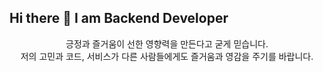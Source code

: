 ## Hi there 👋 I am Backend Developer

<div align=center>긍정과 즐거움이 선한 영향력을 만든다고 굳게 믿습니다.
<br>
저의 고민과 코드, 서비스가 다른 사람들에게도 즐거움과 영감을 주기를 바랍니다.</div>


<!--
**shoon95/shoon95** is a ✨ _special_ ✨ repository because its `README.md` (this file) appears on your GitHub profile.

Here are some ideas to get you started:

- 🔭 I’m currently working on ...
- 🌱 I’m currently learning ...
- 👯 I’m looking to collaborate on ...
- 🤔 I’m looking for help with ...
- 💬 Ask me about ...
- 📫 How to reach me: ...
- 😄 Pronouns: ...
- ⚡ Fun fact: ...
-->
